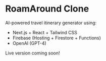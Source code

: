 # RoamAround Clone

AI-powered travel itinerary generator using:
- Next.js + React + Tailwind CSS
- Firebase (Hosting + Firestore + Functions)
- OpenAI (GPT-4)

Live version coming soon!

